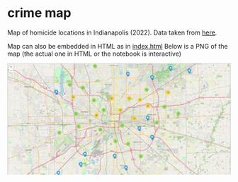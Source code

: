 # crime map
Map of homicide locations in Indianapolis (2022). Data taken from [here](https://www.wrtv.com/news/local-news/crime/people-weve-lost-these-are-the-indianapolis-homicide-victims-of-2022).

Map can also be embedded in HTML as in [index.html](index.html)
Below is a PNG of the map (the actual one in HTML or the notebook is interactive)

![map-preview](map-preview.png)

